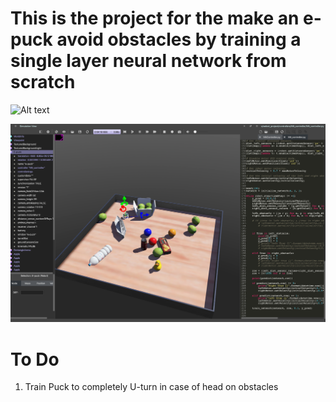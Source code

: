 # This is the project for the make an e-puck  avoid obstacles by training a single layer neural network from scratch


![Alt text](img/screenshot.png?raw=true "Trainig Screen shot")

![Alt text](img/screenshot2.png?raw=true "Trainig Screen shot 2")
# To Do

1. Train Puck to completely U-turn in case of head on obstacles
